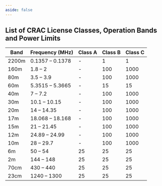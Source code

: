 ```yaml
---
aside: false
---
```

## List of CRAC License Classes, Operation Bands and Power Limits

| Band | Frequency (MHz) | Class A | Class B | Class C |
| --- | --- | --- | --- | --- |
| 2200m | 0.1357 – 0.1378 | - | 1 | 1 |
| 160m | 1.8 – 2 | - | 100 | 1000 |
| 80m | 3.5 – 3.9 | - | 100 | 1000 |
| 60m | 5.3515 – 5.3665 | - | 15 | 15 |
| 40m | 7 – 7.2 | - | 100 | 1000 |
| 30m | 10.1 – 10.15 | - | 100 | 1000 |
| 20m | 14 – 14.35 | - | 100 | 1000 |
| 17m | 18.068 – 18.168 | - | 100 | 1000 |
| 15m | 21 – 21.45 | - | 100 | 1000 |
| 12m | 24.89 – 24.99 | - | 100 | 1000 |
| 10m | 28 – 29.7 | - | 100 | 1000 |
| 6m | 50 – 54 | 25 | 25 | 25 |
| 2m | 144 – 148 | 25 | 25 | 25 |
| 70cm | 430 – 440 | 25 | 25 | 25 |
| 23cm | 1240 – 1300 | 25 | 25 | 25 |
